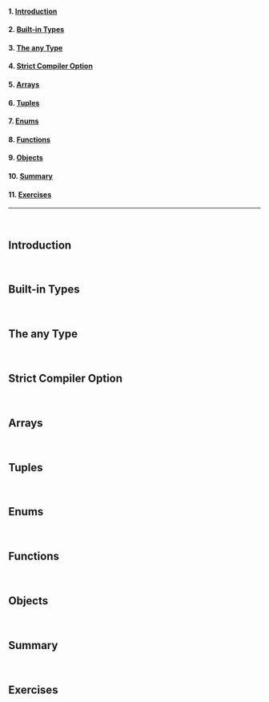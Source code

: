#### 1. [Introduction](#1)

#### 2. [Built-in Types](#2)

#### 3. [The any Type](#3)

#### 4. [Strict Compiler Option](#4)

#### 5. [Arrays](#5)

#### 6. [Tuples](#6)

#### 7. [Enums](#7)

#### 8. [Functions](#8)

#### 9. [Objects](#9)

#### 10. [Summary](#10)

#### 11. [Exercises](#11)

---

<br>

## Introduction <a id='1'></a>

<br>

## Built-in Types <a id='2'></a>

<br>

## The any Type <a id='3'></a>

<br>

## Strict Compiler Option <a id='4'></a>

<br>

## Arrays <a id='5'></a>

<br>

## Tuples <a id='6'></a>

<br>

## Enums <a id='7'></a>

<br>

## Functions <a id='8'></a>

<br>

## Objects <a id='9'></a>

<br>

## Summary <a id='10'></a>

<br>

## Exercises <a id='11'></a>

<br>
